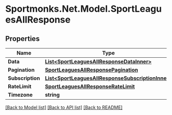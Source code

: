 # Sportmonks.Net.Model.SportLeaguesAllResponse

## Properties

Name | Type | Description | Notes
------------ | ------------- | ------------- | -------------
**Data** | [**List&lt;SportLeaguesAllResponseDataInner&gt;**](SportLeaguesAllResponseDataInner.md) |  | [optional] 
**Pagination** | [**SportLeaguesAllResponsePagination**](SportLeaguesAllResponsePagination.md) |  | [optional] 
**Subscription** | [**List&lt;SportLeaguesAllResponseSubscriptionInner&gt;**](SportLeaguesAllResponseSubscriptionInner.md) |  | [optional] 
**RateLimit** | [**SportLeaguesAllResponseRateLimit**](SportLeaguesAllResponseRateLimit.md) |  | [optional] 
**Timezone** | **string** |  | [optional] 

[[Back to Model list]](../README.md#documentation-for-models) [[Back to API list]](../README.md#documentation-for-api-endpoints) [[Back to README]](../README.md)

